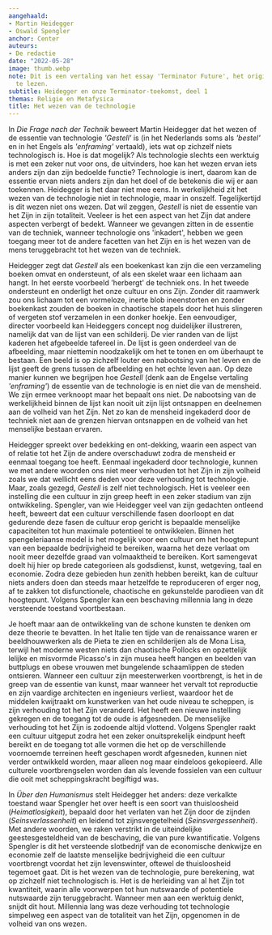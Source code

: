 ```yaml
---
aangehaald:
- Martin Heidegger
- Oswald Spengler
anchor: Center
auteurs:
- De redactie
date: "2022-05-28"
image: thumb.webp
note: Dit is een vertaling van het essay 'Terminator Future', het origineel is [hier](https://astralflight.substack.com/p/terminator-future)
  te lezen.
subtitle: Heidegger en onze Terminator-toekomst, deel 1
themas: Religie en Metafysica
title: Het wezen van de technologie
---
```


In _Die Frage nach der Technik_ beweert Martin Heidegger dat het wezen of de essentie van technologie _'Gestell'_ is (in het Nederlands soms als _'bestel'_ en in het Engels als _'enframing'_ vertaald), iets wat op zichzelf niets technologisch is. Hoe is dat mogelijk? Als technologie slechts een werktuig is met een zeker nut voor ons, de uitvinders, hoe kan het wezen ervan iets anders zijn dan zijn bedoelde functie? Technologie is inert, daarom kan de essentie ervan niets anders zijn dan het doel of de betekenis die wij er aan toekennen. Heidegger is het daar niet mee eens. In werkelijkheid zit het wezen van de technologie niet in technologie, maar in onszelf. Tegelijkertijd is dit wezen niet ons wezen. Dat wil zeggen, _Gestell_ is niet de essentie van het Zijn in zijn totaliteit. Veeleer is het een aspect van het Zijn dat andere aspecten verbergt of bedekt. Wanneer we gevangen zitten in de essentie van de techniek, wanneer technologie ons 'inkadert', hebben we geen toegang meer tot de andere facetten van het Zijn en is het wezen van de mens teruggebracht tot het wezen van de techniek.

Heidegger zegt dat _Gestell_ als een boekenkast kan zijn die een verzameling boeken omvat en ondersteunt, of als een skelet waar een lichaam aan hangt. In het eerste voorbeeld 'herbergt' de techniek ons. In het tweede ondersteunt en onderligt het onze cultuur en ons Zijn. Zonder dit raamwerk zou ons lichaam tot een vormeloze, inerte blob ineenstorten en zonder boekenkast zouden de boeken in chaotische stapels door het huis slingeren of vergeten stof verzamelen in een donker hoekje. Een eenvoudiger, directer voorbeeld kan Heideggers concept nog duidelijker illustreren, namelijk dat van de lijst van een schilderij. De vier randen van de lijst kaderen het afgebeelde tafereel in. De lijst is geen onderdeel van de afbeelding, maar niettemin noodzakelijk om het te tonen en om überhaupt te bestaan. Een beeld is op zichzelf louter een nabootsing van het leven en de lijst geeft de grens tussen de afbeelding en het echte leven aan. Op deze manier kunnen we begrijpen hoe _Gestell_ (denk aan de Engelse vertaling _'enframing'_) de essentie van de technologie is en niet die van de mensheid. We zijn ermee verknoopt maar het bepaalt ons niet. De nabootsing van de werkelijkheid binnen de lijst kan nooit uit zijn lijst ontsnappen en deelnemen aan de volheid van het Zijn. Net zo kan de mensheid ingekaderd door de techniek niet aan de grenzen hiervan ontsnappen en de volheid van het menselijke bestaan ervaren. 
 
Heidegger spreekt over bedekking en ont-dekking, waarin een aspect van of relatie tot het Zijn de andere overschaduwt zodra de mensheid er eenmaal toegang toe heeft. Eenmaal ingekaderd door technologie, kunnen we met andere woorden ons niet meer verhouden tot het Zijn in zijn volheid zoals we dat wellicht eens deden voor deze verhouding tot technologie. Maar, zoals gezegd, _Gestell_ is zelf niet technologisch. Het is veeleer een instelling die een cultuur in zijn greep heeft in een zeker stadium van zijn ontwikkeling. Spengler, van wie Heidegger veel van zijn gedachten ontleend heeft, beweert dat een cultuur verschillende fasen doorloopt en dat gedurende deze fasen de cultuur erop gericht is bepaalde menselijke capaciteiten tot hun maximale potentieel te ontwikkelen. Binnen het spengeleriaanse model is het mogelijk voor een cultuur om het hoogtepunt van een bepaalde bedrijvigheid te bereiken, waarna het deze verlaat om nooit meer dezelfde graad van volmaaktheid te bereiken. Kort samengevat doelt hij hier op brede categorieen als godsdienst, kunst, wetgeving, taal en economie. Zodra deze gebieden hun zenith hebben bereikt, kan de cultuur niets anders doen dan steeds maar hetzelfde te reproduceren of erger nog, af te zakken tot disfunctionele, chaotische en gekunstelde parodieen van dit hoogtepunt. Volgens Spengler kan een beschaving millennia lang in deze versteende toestand voortbestaan.
 
Je hoeft maar aan de ontwikkeling van de schone kunsten te denken om deze theorie te bevatten. In het Italie ten tijde van de renaissance waren er beeldhouwwerken als de Pieta te zien en schilderijen als de Mona Lisa, terwijl het moderne westen niets dan chaotische Pollocks en opzettelijk lelijke en misvormde Picasso's in zijn musea heeft hangen en beelden van buttplugs en obese vrouwen met bungelende schaamlippen de steden ontsieren. Wanneer een cultuur zijn meesterwerken voortbrengt, is het in de greep van de essentie van kunst, maar wanneer het vervalt tot reproductie en zijn vaardige architecten en ingenieurs verliest, waardoor het de middelen kwijtraakt om kunstwerken van het oude niveau te scheppen, is zijn verhouding tot het Zijn veranderd. Het heeft een nieuwe instelling gekregen en de toegang tot de oude is afgesneden. De menselijke verhouding tot het Zijn is zodoende altijd vlottend. Volgens Spengler raakt een cultuur uitgeput zodra het een zeker onuitsprekelijk eindpunt heeft bereikt en de toegang tot alle vormen die het op de verschillende voornoemde terreinen heeft geschapen wordt afgesneden, kunnen niet verder ontwikkeld worden, maar alleen nog maar eindeloos gekopieerd. Alle culturele voortbrengselen worden dan als levende fossielen van een cultuur die ooit met scheppingskracht begiftigd was. 
 
In _Über den Humanismus_ stelt Heidegger het anders: deze verkalkte toestand waar Spengler het over heeft is een soort van thuisloosheid (_Heimatlosigkeit_), bepaald door het verlaten van het Zijn door de zijnden (_Seinsverlassenheit_) en leidend tot zijnsvergetelheid (_Seinsvergessenheit_). Met andere woorden, we raken verstrikt in de uiteindelijke geestesgesteldheid van de beschaving, die van pure kwantificatie. Volgens Spengler is dit het versteende slotbedrijf van de economische denkwijze en economie zelf de laatste menselijke bedrijvigheid die een cultuur voortbrengt voordat het zijn levenswinter, oftewel de thuisloosheid tegemoet gaat. Dit is het wezen van de technologie, pure berekening, wat op zichzelf niet technologisch is. Het is de herleiding van al het Zijn tot kwantiteit, waarin alle voorwerpen tot hun nutswaarde of potentiele nutswaarde zijn teruggebracht. Wanneer men aan een werktuig denkt, snijdt dit hout. Millennia lang was deze verhouding tot technologie simpelweg een aspect van de totaliteit van het Zijn, opgenomen in de volheid van ons wezen.
